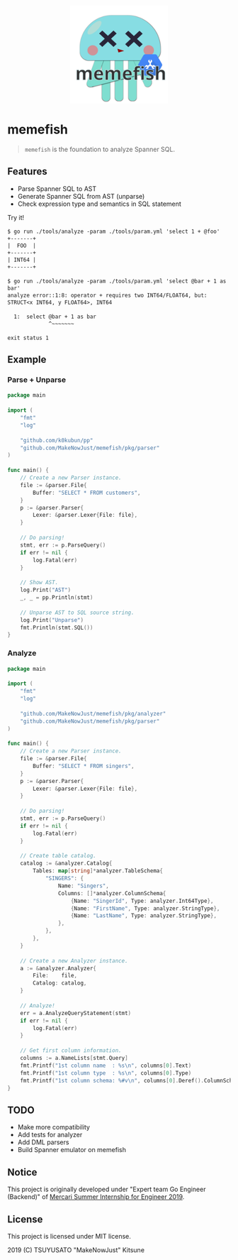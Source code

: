 <p align="center">
	<img src="docs/memefish.svg" width="220px">
</p>

# memefish

> `memefish` is the foundation to analyze Spanner SQL.

## Features

- Parse Spanner SQL to AST
- Generate Spanner SQL from AST (unparse)
- Check expression type and semantics in SQL statement

Try it!

```console
$ go run ./tools/analyze -param ./tools/param.yml 'select 1 + @foo'
+-------+
|  FOO  |
+-------+
| INT64 |
+-------+

$ go run ./tools/analyze -param ./tools/param.yml 'select @bar + 1 as bar'
analyze error::1:8: operator + requires two INT64/FLOAT64, but: STRUCT<x INT64, y FLOAT64>, INT64

  1:  select @bar + 1 as bar
             ^~~~~~~~

exit status 1
```

## Example

### Parse + Unparse

```go
package main

import (
	"fmt"
	"log"

	"github.com/k0kubun/pp"
	"github.com/MakeNowJust/memefish/pkg/parser"
)

func main() {
	// Create a new Parser instance.
	file := &parser.File{
		Buffer: "SELECT * FROM customers",
	}
	p := &parser.Parser{
		Lexer: &parser.Lexer{File: file},
	}

	// Do parsing!
	stmt, err := p.ParseQuery()
	if err != nil {
		log.Fatal(err)
	}

	// Show AST.
	log.Print("AST")
	_, _ = pp.Println(stmt)

	// Unparse AST to SQL source string.
	log.Print("Unparse")
	fmt.Println(stmt.SQL())
}
```

### Analyze

```go
package main

import (
	"fmt"
	"log"

	"github.com/MakeNowJust/memefish/pkg/analyzer"
	"github.com/MakeNowJust/memefish/pkg/parser"
)

func main() {
	// Create a new Parser instance.
	file := &parser.File{
		Buffer: "SELECT * FROM singers",
	}
	p := &parser.Parser{
		Lexer: &parser.Lexer{File: file},
	}

	// Do parsing!
	stmt, err := p.ParseQuery()
	if err != nil {
		log.Fatal(err)
	}

	// Create table catalog.
	catalog := &analyzer.Catalog{
		Tables: map[string]*analyzer.TableSchema{
			"SINGERS": {
				Name: "Singers",
				Columns: []*analyzer.ColumnSchema{
					{Name: "SingerId", Type: analyzer.Int64Type},
					{Name: "FirstName", Type: analyzer.StringType},
					{Name: "LastName", Type: analyzer.StringType},
				},
			},
		},
	}

	// Create a new Analyzer instance.
	a := &analyzer.Analyzer{
		File:    file,
		Catalog: catalog,
	}

	// Analyze!
	err = a.AnalyzeQueryStatement(stmt)
	if err != nil {
		log.Fatal(err)
	}

	// Get first column information.
	columns := a.NameLists[stmt.Query]
	fmt.Printf("1st column name  : %s\n", columns[0].Text)
	fmt.Printf("1st column type  : %s\n", columns[0].Type)
	fmt.Printf("1st column schema: %#v\n", columns[0].Deref().ColumnSchema) // == catalog.Tables["SINGERS"].Columns[0]
}
```

## TODO

- Make more compatibility
- Add tests for analyzer
- Add DML parsers
- Build Spanner emulator on memefish

## Notice

This project is originally developed under "Expert team Go Engineer (Backend)" of [Mercari Summer Internship for Engineer 2019](https://mercan.mercari.com/articles/13497/).

## License

This project is licensed under MIT license.

2019 (C) TSUYUSATO "MakeNowJust" Kitsune
